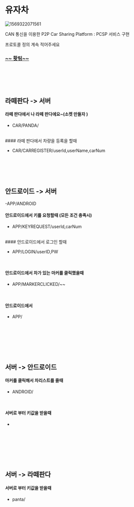 # 유자차

![1569322071561](https://user-images.githubusercontent.com/39547788/65505491-4d39af00-df04-11e9-8e66-4bf1507395d2.png)

CAN 통신을 이용한 P2P Car Sharing Platform : PCSP 서비스 구현

프로토콜 정의 계속 적어주세요

 <h3> <u>~~ 홧팅~~</u></h3>



<br><br>

<br>



## 라떼판다 -> 서버 

#### 라떼 판다에서 나 라떼 판다에요~(소켓 만들자 )
 - CAR/PANDA/
<br>
#### 라떼 판다에서 차량을 등록을 할때 

- CAR/CARREGISTER/userId,userName,carNum



<br><br>

<br>

## 안드로이드 -> 서버
-APP/ANDROID
<br>
#### 안드로이드에서 키를 요청할때 (모든 조건 충족시) 
- APP/KEYREQUEST/userId,carNum
<br>
#### 안드로이드에서 로그인 할때

- APP/LOGIN/userID,PW

<br>

#### 안드로이드에서 차가 있는 마커를 클릭했을때 

- APP/MARKERCLICKED/~~

<br>

#### 안드로이드에서 

- APP/

<br>





<br><br>

<br>



## 서버 -> 안드로이드

#### 마커를 클릭해서 차리스트를 줄때 

- ANDROID/

<br>

#### 서버로 부터 키값을 받을때

- 

<br>



<br><br>

<br>

## 서버 -> 라떼판다

#### 서버로 부터 키값을 받을때

- panta/

<br>



<br><br><br>
